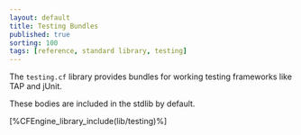 ```yaml
---
layout: default
title: Testing Bundles
published: true
sorting: 100
tags: [reference, standard library, testing]
---
```


The `testing.cf` library provides bundles for working testing frameworks like TAP and jUnit.

These bodies are included in the stdlib by default.

[%CFEngine_library_include(lib/testing)%]

